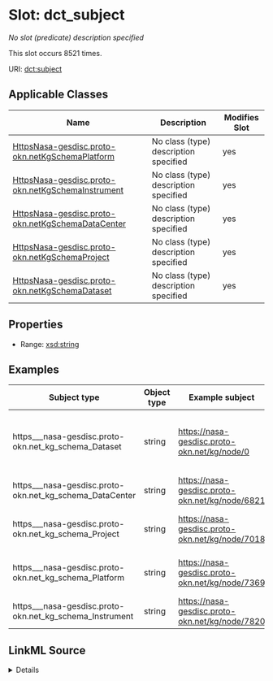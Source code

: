 

# Slot: dct_subject


_No slot (predicate) description specified_






This slot occurs 8521 times.


URI: [dct:subject](http://purl.org/dc/terms/subject)



<!-- no inheritance hierarchy -->





## Applicable Classes

| Name | Description | Modifies Slot |
| --- | --- | --- |
| [HttpsNasa-gesdisc.proto-okn.netKgSchemaPlatform](../classes/HttpsNasa-gesdisc.proto-okn.netKgSchemaPlatform.md) | No class (type) description specified |  yes  |
| [HttpsNasa-gesdisc.proto-okn.netKgSchemaInstrument](../classes/HttpsNasa-gesdisc.proto-okn.netKgSchemaInstrument.md) | No class (type) description specified |  yes  |
| [HttpsNasa-gesdisc.proto-okn.netKgSchemaDataCenter](../classes/HttpsNasa-gesdisc.proto-okn.netKgSchemaDataCenter.md) | No class (type) description specified |  yes  |
| [HttpsNasa-gesdisc.proto-okn.netKgSchemaProject](../classes/HttpsNasa-gesdisc.proto-okn.netKgSchemaProject.md) | No class (type) description specified |  yes  |
| [HttpsNasa-gesdisc.proto-okn.netKgSchemaDataset](../classes/HttpsNasa-gesdisc.proto-okn.netKgSchemaDataset.md) | No class (type) description specified |  yes  |







## Properties

* Range: [xsd:string](http://www.w3.org/2001/XMLSchema#string)






## Examples

| Subject type | Object type | Example subject | Example object | Occurrences |
| --- | --- | --- | --- | --- |
| https___nasa-gesdisc.proto-okn.net_kg_schema_Dataset | string | https://nasa-gesdisc.proto-okn.net/kg/node/0 | ERS-1 Gridded Level 3 Enhanced Resolution Sigma-0 from BYU | 6821 |
| https___nasa-gesdisc.proto-okn.net_kg_schema_DataCenter | string | https://nasa-gesdisc.proto-okn.net/kg/node/6821 | N/A | 197 |
| https___nasa-gesdisc.proto-okn.net_kg_schema_Project | string | https://nasa-gesdisc.proto-okn.net/kg/node/7018 | Scatterometry Climate Record Pathfinder | 342 |
| https___nasa-gesdisc.proto-okn.net_kg_schema_Platform | string | https://nasa-gesdisc.proto-okn.net/kg/node/7369 | European Remote Sensing Satellite-1 | 378 |
| https___nasa-gesdisc.proto-okn.net_kg_schema_Instrument | string | https://nasa-gesdisc.proto-okn.net/kg/node/7820 | Active Microwave Instrument | 783 |




## LinkML Source

<details>

```yaml
name: dct_subject
annotations:
  count:
    tag: count
    value: 8521
description: No slot (predicate) description specified
examples:
- object:
    example_object: ERS-1 Gridded Level 3 Enhanced Resolution Sigma-0 from BYU
    example_object_type: string
    example_predicate: dct:subject
    example_subject: https://nasa-gesdisc.proto-okn.net/kg/node/0
    example_subject_type: https___nasa-gesdisc.proto-okn.net_kg_schema_Dataset
- object:
    example_object: N/A
    example_object_type: string
    example_predicate: dct:subject
    example_subject: https://nasa-gesdisc.proto-okn.net/kg/node/6821
    example_subject_type: https___nasa-gesdisc.proto-okn.net_kg_schema_DataCenter
- object:
    example_object: Scatterometry Climate Record Pathfinder
    example_object_type: string
    example_predicate: dct:subject
    example_subject: https://nasa-gesdisc.proto-okn.net/kg/node/7018
    example_subject_type: https___nasa-gesdisc.proto-okn.net_kg_schema_Project
- object:
    example_object: European Remote Sensing Satellite-1
    example_object_type: string
    example_predicate: dct:subject
    example_subject: https://nasa-gesdisc.proto-okn.net/kg/node/7369
    example_subject_type: https___nasa-gesdisc.proto-okn.net_kg_schema_Platform
- object:
    example_object: Active Microwave Instrument
    example_object_type: string
    example_predicate: dct:subject
    example_subject: https://nasa-gesdisc.proto-okn.net/kg/node/7820
    example_subject_type: https___nasa-gesdisc.proto-okn.net_kg_schema_Instrument
from_schema: nasa-gesdisc
rank: 1000
slot_uri: dct:subject
alias: dct_subject
domain_of:
- https___nasa-gesdisc.proto-okn.net_kg_schema_DataCenter
- https___nasa-gesdisc.proto-okn.net_kg_schema_Dataset
- https___nasa-gesdisc.proto-okn.net_kg_schema_Instrument
- https___nasa-gesdisc.proto-okn.net_kg_schema_Platform
- https___nasa-gesdisc.proto-okn.net_kg_schema_Project
range: string

```
</details>